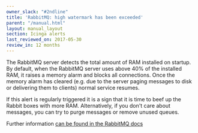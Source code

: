 ```yaml
---
owner_slack: "#2ndline"
title: 'RabbitMQ: high watermark has been exceeded'
parent: "/manual.html"
layout: manual_layout
section: Icinga alerts
last_reviewed_on: 2017-05-30
review_in: 12 months
---
```


The RabbitMQ server detects the total amount of RAM installed on
startup. By default, when the RabbitMQ server uses above 40% of the
installed RAM, it raises a memory alarm and blocks all connections. Once
the memory alarm has cleared (e.g. due to the server paging messages to
disk or delivering them to clients) normal service resumes.

If this alert is regularly triggered it is a sign that it is time to
beef up the Rabbit boxes with more RAM. Alternatively, if you don't care
about messages, you can try to purge messages or remove unused queues.

Further information [can be found in the RabbitMQ docs](https://www.rabbitmq.com/memory.html)
